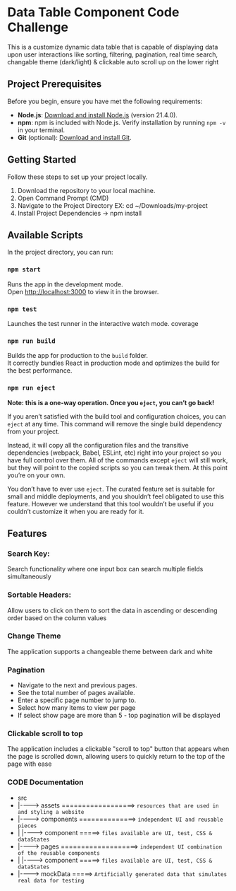 # Data Table Component Code Challenge

This is a customize dynamic data table that is capable of displaying data upon user interactions like sorting, filtering, pagination, real time search, changable theme (dark/light) & clickable auto scroll up on the lower right

## Project Prerequisites

Before you begin, ensure you have met the following requirements:

- **Node.js**: [Download and install Node.js](https://nodejs.org/) (version 21.4.0).
- **npm**: npm is included with Node.js. Verify installation by running `npm -v` in your terminal.
- **Git** (optional): [Download and install Git](https://git-scm.com/).

## Getting Started

Follow these steps to set up your project locally.

1. Download the repository to your local machine.
2. Open Command Prompt (CMD)
3. Navigate to the Project Directory EX: cd ~/Downloads/my-project
4. Install Project Dependencies -> npm install

## Available Scripts

In the project directory, you can run:

### `npm start`

Runs the app in the development mode.\
Open [http://localhost:3000](http://localhost:3000) to view it in the browser.

### `npm test`

Launches the test runner in the interactive watch mode. coverage

### `npm run build`

Builds the app for production to the `build` folder.\
It correctly bundles React in production mode and optimizes the build for the best performance.

### `npm run eject`

**Note: this is a one-way operation. Once you `eject`, you can’t go back!**

If you aren’t satisfied with the build tool and configuration choices, you can `eject` at any time. This command will remove the single build dependency from your project.

Instead, it will copy all the configuration files and the transitive dependencies (webpack, Babel, ESLint, etc) right into your project so you have full control over them. All of the commands except `eject` will still work, but they will point to the copied scripts so you can tweak them. At this point you’re on your own.

You don’t have to ever use `eject`. The curated feature set is suitable for small and middle deployments, and you shouldn’t feel obligated to use this feature. However we understand that this tool wouldn’t be useful if you couldn’t customize it when you are ready for it.

## Features

### Search Key:

Search functionality where one input box can search multiple fields simultaneously

### Sortable Headers:

Allow users to click on them to sort the data in ascending or descending order based on the column values

### Change Theme

The application supports a changeable theme between dark and white

### Pagination

- Navigate to the next and previous pages.
- See the total number of pages available.
- Enter a specific page number to jump to.
- Select how many items to view per page
- If select show page are more than 5 - top pagination will be displayed

### Clickable scroll to top

The application includes a clickable "scroll to top" button that appears when the page is scrolled down, allowing users to quickly return to the top of the page with ease

### CODE Documentation

- src
- |----> assets ==================> `resources that are used in and styling a website`
- |----> components ==============> `independent UI and reusable pieces`
- | |----> component =====> `files available are UI, test, CSS & dataStates`
- |----> pages ===================> `independent UI combination of the reusable components`
- | |----> component =====> `files available are UI, test, CSS & dataStates`
- |----> mockData =====> `Artificially generated data that simulates real data for testing`
